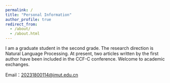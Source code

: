 ```yaml
---
permalink: /
title: "Personal Information"
author_profile: true
redirect_from: 
  - /about/
  - /about.html
---
```


I am a graduate student in the second grade. The research direction is Natural Language Processing. At present, two articles written by the first author have been included in the CCF-C conference. Welcome to academic exchanges.

Email：20231800114@imut.edu.cn
